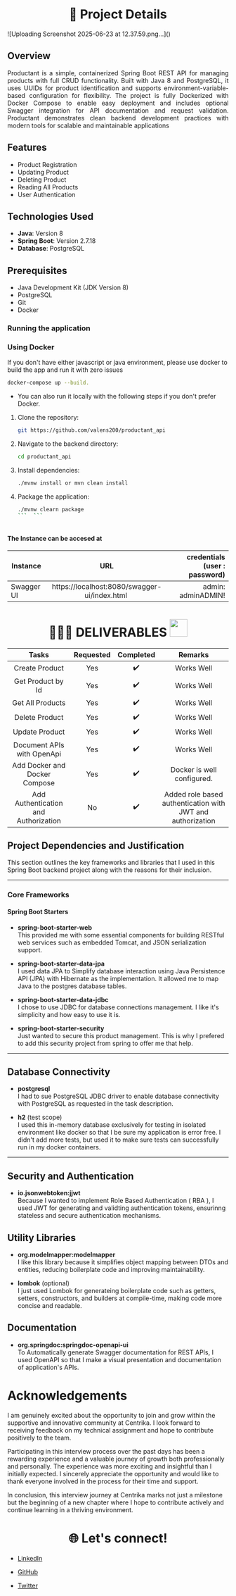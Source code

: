 <h1 align = "center" id = "project-details">📝 Project Details</h1>
![Uploading Screenshot 2025-06-23 at 12.37.59.png…]()


## Overview

<p align="justify">
Productant is a simple, containerized Spring Boot REST API for managing products with full CRUD functionality. Built with Java 8 and PostgreSQL, it uses UUIDs for product identification and supports environment-variable-based configuration for flexibility. The project is fully Dockerized with Docker Compose to enable easy deployment and includes optional Swagger integration for API documentation and request validation. Productant demonstrates clean backend development practices with modern tools for scalable and maintainable applications
</p>

## Features

- Product Registration
- Updating Product
- Deleting Product
- Reading All Products
- User Authentication

## Technologies Used

- **Java**: Version 8
- **Spring Boot**:  Version 2.7.18
- **Database**: PostgreSQL

## Prerequisites
- Java Development Kit (JDK Version 8)
- PostgreSQL
- Git
- Docker
### Running the application

### Using Docker

If you don't have either javascript or java environment, please use docker to build the app and run it with zero issues

```sh
docker-compose up --build.
```

- You can also run it locally with the following steps if you don't prefer Docker.

1. Clone the repository:
   ```sh
   git https://github.com/valens200/productant_api
   ```
2. Navigate to the backend directory:
   ```sh
   cd productant_api
   ```
3. Install dependencies:
   ```sh
   ./mvnw install or mvn clean install
4. Package the application:
   ```sh
   ./mvnw clearn package
   ```  ```
    
#### The Instance can be accesed at

| Instance  |     URL       | credentials (user : password)|
|---------- |:-------------:|------:                       |
| Swagger UI   |  https://localhost:8080/swagger-ui/index.html  | admin: adminADMIN! |

<h1 align="center" id="deliverables">👨🏻‍🏫 DELIVERABLES <img src="https://api.ezeelo.com/Scripts/QRCode/Done.gif" width="40"></h1>

| Tasks   | Requested | Completed     | Remarks    |
| :---:       |    :----:   |    :---:      |    :---:      |
| Create Product | Yes | :heavy_check_mark: |Works Well 
| Get Product by Id | Yes       | :heavy_check_mark: |Works Well  |
| Get All Products | Yes        | :heavy_check_mark:  | Works Well |
| Delete Product| Yes | :heavy_check_mark: | Works Well |
| Update Product| Yes | :heavy_check_mark: | Works Well |
| Document APIs with OpenApi| Yes | :heavy_check_mark: | Works Well |
| Add Docker and Docker Compose | Yes  |:heavy_check_mark: | Docker is well configured.
| Add Authentication and Authorization | No  |:heavy_check_mark: | Added role based authentication with JWT and authorization

## Project Dependencies and Justification

This section outlines the key frameworks and libraries that I used in this Spring Boot backend project along with the reasons for their inclusion.

---

### Core Frameworks

#### Spring Boot Starters

- **spring-boot-starter-web**  
  This provided me with some essential components for building RESTful web services such as embedded Tomcat, and JSON serialization support.

- **spring-boot-starter-data-jpa**  
  I used data JPA to Simplify database interaction using Java Persistence API (JPA) with Hibernate as the implementation. It allowed me to map Java to the postgres database tables.

- **spring-boot-starter-data-jdbc**  
  I chose to use JDBC for database connections management. I like it's simplicity and how easy to use it is.

- **spring-boot-starter-security**  
  Just wanted to secure this product management. This is why I prefered to add this security project from spring to offer me that help.

---

## Database Connectivity

- **postgresql**  
  I had to sue PostgreSQL JDBC driver to enable database connectivity with PostgreSQL as requested in the task description.

- **h2** (test scope)  
  I used this in-memory database exclusively for testing in isolated environment like docker so that I be sure my application is error free. I didn't add more tests, but used it to make sure tests can successfully run in my docker containers.

---

## Security and Authentication

- **io.jsonwebtoken:jjwt**  
  Because I wanted to implement Role Based Authentication ( RBA ), I used JWT for generating and validting authentication tokens, ensurinng stateless and secure authentication mechanisms.

## Utility Libraries

- **org.modelmapper:modelmapper**  
  I like this library because it simplifies object mapping between DTOs and entities, reducing boilerplate code and improving maintainability.

- **lombok** (optional)  
  I just used Lombok for generateing boilerplate code such as getters, setters, constructors, and builders at compile-time, making code more concise and readable.


## Documentation

- **org.springdoc:springdoc-openapi-ui**  
  To Automatically generate Swagger documentation for REST APIs, I used OpenAPI so that I make a visual presentation and documentation of application's APIs.
<h1  id = "acknowledgements">Acknowledgements</h1>

<p align="justify">

I am genuinely excited about the opportunity to join and grow within the supportive and innovative community at Centrika. I look forward to receiving feedback on my technical assignment and hope to contribute positively to the team.

Participating in this interview process over the past days has been a rewarding experience and a valuable journey of growth both professionally and personally. The experience was more exciting and insightful than I initially expected.
I sincerely appreciate the opportunity and would like to thank everyone involved in the process for their time and support.

In conclusion, this interview journey at Centrika marks not just a milestone but the beginning of a new chapter where I hope to contribute actively and continue learning in a thriving environment.


<h1 align = "center" id = "connections">🌐 Let's connect! </h1>



- [LinkedIn](https://www.linkedin.com/in/valens-niyonsenga-947440228/)

- [GitHub](https://github.com/valens200)

- [Twitter](https://x.com/200Valens)
